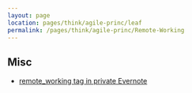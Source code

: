 ```yaml
---
layout: page
location: pages/think/agile-princ/leaf
permalink: /pages/think/agile-princ/Remote-Working
---
```



## Misc

- [remote_working tag in private Evernote](https://www.evernote.com/client/web?login=true#?an=true&n=43f30c47-1116-457e-bc4b-4834d8eef053&query=tag%1Fremote_working%1FtagGuid%3A16f45b2c-49c8-4717-90b2-16a8dedc4b6c%1Eview%3AVIEW%2FALL_NOTES&)
